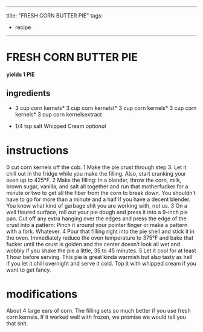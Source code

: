 

	
---
title: "FRESH CORN BUTTER PIE"
tags:
  - recipe
---
# FRESH CORN BUTTER PIE
#### yields 1 PIE
## ingredients
* 3 cup corn kernels* 3 cup corn kernelst* 3 cup corn kernels* 3 cup corn kernels* 3 cup corn kernelsextract

* 1/4 tsp salt
Whipped Cream *optional*

# instructions
0 cut corn kernels off the cob.
1 Make the pie crust through step 3. Let it chill out in the fridge while you make the filling. Also, start cranking your oven up to 425°F.
2 Make the filling: In a blender, throw the corn, milk, brown sugar, vanilla, and salt all together and run that motherfucker for a minute or two to get all the fiber from the corn to break down. You shouldn’t have to go for more than a minute and a half if you have a decent blender. You know what kind of garbage shit you are working with, not us.
3 On a well floured surface, roll out your pie dough and press it into a 9-inch pie pan. Cut off any extra hanging over the edges and press the edge of the crust into a pattern: Pinch it around your pointer finger or make a pattern with a fork. Whatever.
4 Pour that filling right into the pie shell and stick it in the oven. Immediately reduce the oven temperature to 375°F and bake that fucker until the crust is golden and the center doesn’t look all wet and wobbly if you shake the pie a little, 35 to 45 minutes.
5 Let it cool for at least 1 hour before serving. This pie is great kinda warmish but also tasty as hell if you let it chill overnight and serve it cold. Top it with whipped cream if you want to get fancy.

# modifications

About 4 large ears of corn. The filling sets so much better if you use fresh corn kernels. If it worked well with frozen, we promise we would tell you that shit.
	
